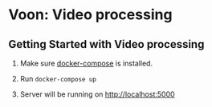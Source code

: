 # Voon: Video processing

## Getting Started with Video processing

1. Make sure [docker-compose](https://docs.docker.com/get-started/08_using_compose/) is installed.

2. Run `docker-compose up`

3. Server will be running on [http://localhost:5000](http://localhost:5000)